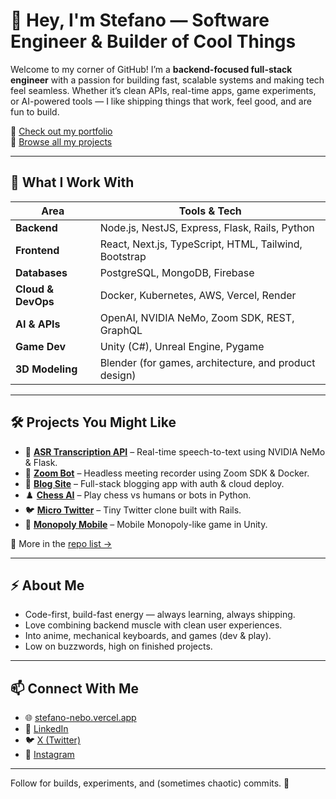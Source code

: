 # 👋 Hey, I'm Stefano — Software Engineer & Builder of Cool Things

Welcome to my corner of GitHub! I’m a **backend-focused full-stack engineer** with a passion for building fast, scalable systems and making tech feel seamless. Whether it’s clean APIs, real-time apps, game experiments, or AI-powered tools — I like shipping things that work, feel good, and are fun to build.

🎯 [Check out my portfolio](https://stefano-nebo.vercel.app)  
📂 [Browse all my projects](https://github.com/snebo?tab=repositories)

---

## 🚀 What I Work With

| Area             | Tools & Tech                                           |
|------------------|--------------------------------------------------------|
| **Backend**      | Node.js, NestJS, Express, Flask, Rails, Python         |
| **Frontend**     | React, Next.js, TypeScript, HTML, Tailwind, Bootstrap  |
| **Databases**    | PostgreSQL, MongoDB, Firebase                          |
| **Cloud & DevOps** | Docker, Kubernetes, AWS, Vercel, Render               |
| **AI & APIs**    | OpenAI, NVIDIA NeMo, Zoom SDK, REST, GraphQL           |
| **Game Dev**     | Unity (C#), Unreal Engine, Pygame                      |
| **3D Modeling**  | Blender (for games, architecture, and product design)  |

---

## 🛠 Projects You Might Like

- 🎤 [**ASR Transcription API**](https://github.com/snebo/ExamReady-ASR) – Real-time speech-to-text using NVIDIA NeMo & Flask.
- 🧠 [**Zoom Bot**](https://github.com/snebo/Zoom-Meeting-Bot) – Headless meeting recorder using Zoom SDK & Docker.
- 📝 [**Blog Site**](https://blog-site-y8gi.onrender.com) – Full-stack blogging app with auth & cloud deploy.
- ♟️ [**Chess AI**](https://github.com/snebo/Chess_AI) – Play chess vs humans or bots in Python.
- 🐦 [**Micro Twitter**](https://github.com/snebo/micro_twitter) – Tiny Twitter clone built with Rails.
- 🎲 [**Monopoly Mobile**](https://github.com/snebo/monopoly_Unity) – Mobile Monopoly-like game in Unity.

👀 More in the [repo list →](https://github.com/snebo?tab=repositories)

---

## ⚡ About Me

- Code-first, build-fast energy — always learning, always shipping.
- Love combining backend muscle with clean user experiences.
- Into anime, mechanical keyboards, and games (dev & play).
- Low on buzzwords, high on finished projects.

---

## 📫 Connect With Me

- 🌐 [stefano-nebo.vercel.app](https://stefano-nebo.vercel.app)  
- 💼 [LinkedIn](https://www.linkedin.com/in/stefano-nebo/)  
- 🐦 [X (Twitter)](https://x.com/snebo54)  
- 📸 [Instagram](https://www.instagram.com/stefano_w_/)

---

Follow for builds, experiments, and (sometimes chaotic) commits. 🚀
